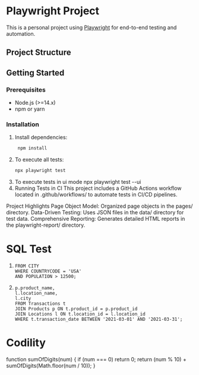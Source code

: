 # Playwright Project

This is a personal project using [Playwright](https://playwright.dev/) for end-to-end testing and automation.

## Project Structure

## Getting Started

### Prerequisites

- Node.js (>=14.x)
- npm or yarn

### Installation

1. Install dependencies:
   ```bash
    npm install
   ```
2. To execute all tests:
   ```bash
   npx playwright test
   ```
3. To execute tests in ui mode
   npx playwright test --ui
4. Running Tests in CI
   This project includes a GitHub Actions workflow located in .github/workflows/ to automate tests in CI/CD pipelines.

Project Highlights
Page Object Model: Organized page objects in the pages/ directory.
Data-Driven Testing: Uses JSON files in the data/ directory for test data.
Comprehensive Reporting: Generates detailed HTML reports in the playwright-report/ directory.

# SQL Test

1.  ```SELECT *
    FROM CITY
    WHERE COUNTRYCODE = 'USA'
    AND POPULATION > 12500;
    ```
2.  ```SELECT DISTINCT
    p.product_name,
    l.location_name,
    l.city
    FROM Transactions t
    JOIN Products p ON t.product_id = p.product_id
    JOIN Locations l ON t.location_id = l.location_id
    WHERE t.transaction_date BETWEEN '2021-03-01' AND '2021-03-31';
    ```

# Codility

function sumOfDigits(num) {
if (num === 0) return 0;
return (num % 10) + sumOfDigits(Math.floor(num / 10));
}
